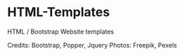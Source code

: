 # HTML-Templates
HTML / Bootstrap Website templates

Credits: Bootstrap, Popper, Jquery
Photos: Freepik, Pexels
